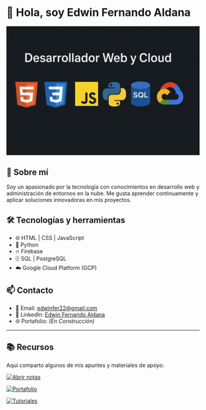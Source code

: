 # 👋 Hola, soy Edwin Fernando Aldana

![Banner](image.png)

## 🚀 Sobre mí

Soy un apasionado por la tecnología con conocimientos en desarrollo web y administración de entornos en la nube. Me gusta aprender continuamente y aplicar soluciones innovadoras en mis proyectos.

## 🛠️ Tecnologías y herramientas

- 🌐 HTML | CSS | JavaScript
- 🐍 Python
- 🔥 Firebase
- 🗄️ SQL | PostgreSQL
- ☁️ Google Cloud Platform (GCP)

## 📫 Contacto

- 📧 Email: [edwinfer22@gmail.com](mailto:edwinfer22@gmail.com)
- 💼 LinkedIn: [Edwin Fernando Aldana](https://www.linkedin.com/in/edwin-fernando-aldana-abril-b2470634)
- 🌐 Portafolio: _(En Construcción)_

---

## 📚 Recursos

Aquí comparto algunos de mis apuntes y materiales de apoyo:

[![Abrir notas](https://img.shields.io/badge/📖%20Apuntes%20de%20Git-Git-ff69b4?style=for-the-badge&logo=git&logoColor=white&labelColor=black&color=blueviolet)](./notas.md)

[![Portafolio](https://img.shields.io/badge/🌐%20Portafolio-En%20construcción-lightgrey?style=for-the-badge&logo=google-chrome&logoColor=white)](#)

[![Tutoriales](https://img.shields.io/badge/🎥%20Tutoriales-Próximamente-blue?style=for-the-badge&logo=youtube&logoColor=white)](#)

